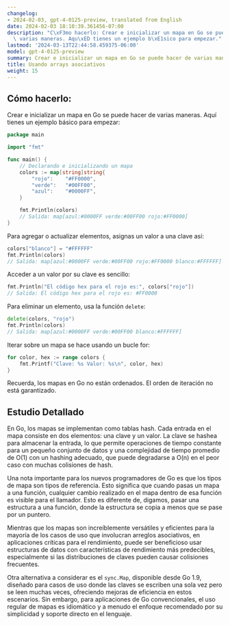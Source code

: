 ```yaml
---
changelog:
- 2024-02-03, gpt-4-0125-preview, translated from English
date: 2024-02-03 18:10:39.361456-07:00
description: "C\xF3mo hacerlo: Crear e inicializar un mapa en Go se puede hacer de\
  \ varias maneras. Aqu\xED tienes un ejemplo b\xE1sico para empezar."
lastmod: '2024-03-13T22:44:58.459375-06:00'
model: gpt-4-0125-preview
summary: Crear e inicializar un mapa en Go se puede hacer de varias maneras.
title: Usando arrays asociativos
weight: 15
---
```


## Cómo hacerlo:
Crear e inicializar un mapa en Go se puede hacer de varias maneras. Aquí tienes un ejemplo básico para empezar:

```go
package main

import "fmt"

func main() {
    // Declarando e inicializando un mapa
    colors := map[string]string{
        "rojo":    "#FF0000",
        "verde":   "#00FF00",
        "azul":    "#0000FF",
    }

    fmt.Println(colors)
    // Salida: map[azul:#0000FF verde:#00FF00 rojo:#FF0000]
}
```

Para agregar o actualizar elementos, asignas un valor a una clave así:

```go
colors["blanco"] = "#FFFFFF"
fmt.Println(colors)
// Salida: map[azul:#0000FF verde:#00FF00 rojo:#FF0000 blanco:#FFFFFF]
```

Acceder a un valor por su clave es sencillo:

```go
fmt.Println("El código hex para el rojo es:", colors["rojo"])
// Salida: El código hex para el rojo es: #FF0000
```

Para eliminar un elemento, usa la función `delete`:

```go
delete(colors, "rojo")
fmt.Println(colors)
// Salida: map[azul:#0000FF verde:#00FF00 blanco:#FFFFFF]
```

Iterar sobre un mapa se hace usando un bucle for:

```go
for color, hex := range colors {
    fmt.Printf("Clave: %s Valor: %s\n", color, hex)
}
```

Recuerda, los mapas en Go no están ordenados. El orden de iteración no está garantizado.

## Estudio Detallado
En Go, los mapas se implementan como tablas hash. Cada entrada en el mapa consiste en dos elementos: una clave y un valor. La clave se hashea para almacenar la entrada, lo que permite operaciones de tiempo constante para un pequeño conjunto de datos y una complejidad de tiempo promedio de O(1) con un hashing adecuado, que puede degradarse a O(n) en el peor caso con muchas colisiones de hash.

Una nota importante para los nuevos programadores de Go es que los tipos de mapa son tipos de referencia. Esto significa que cuando pasas un mapa a una función, cualquier cambio realizado en el mapa dentro de esa función es visible para el llamador. Esto es diferente de, digamos, pasar una estructura a una función, donde la estructura se copia a menos que se pase por un puntero.

Mientras que los mapas son increíblemente versátiles y eficientes para la mayoría de los casos de uso que involucran arreglos asociativos, en aplicaciones críticas para el rendimiento, puede ser beneficioso usar estructuras de datos con características de rendimiento más predecibles, especialmente si las distribuciones de claves pueden causar colisiones frecuentes.

Otra alternativa a considerar es el `sync.Map`, disponible desde Go 1.9, diseñado para casos de uso donde las claves se escriben una sola vez pero se leen muchas veces, ofreciendo mejoras de eficiencia en estos escenarios. Sin embargo, para aplicaciones de Go convencionales, el uso regular de mapas es idiomático y a menudo el enfoque recomendado por su simplicidad y soporte directo en el lenguaje.
